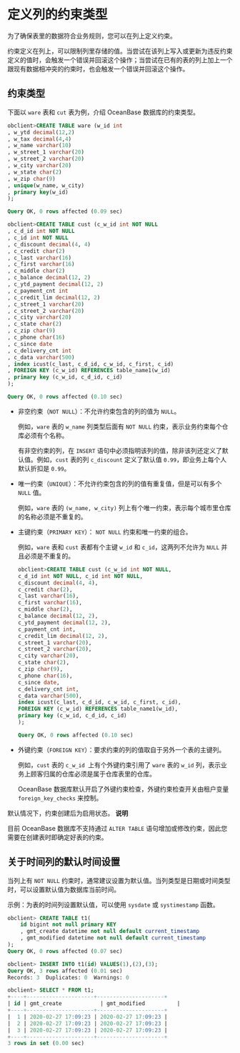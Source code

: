 定义列的约束类型 
=============================



为了确保表里的数据符合业务规则，您可以在列上定义约束。

约束定义在列上，可以限制列里存储的值。当尝试在该列上写入或更新为违反约束定义的值时，会触发一个错误并回滚这个操作；当尝试在已有的表的列上加上一个跟现有数据相冲突的约束时，也会触发一个错误并回滚这个操作。

约束类型 
-------------------------

下面以 `ware` 表和 `cut` 表为例，介绍 OceanBase 数据库的约束类型。

```sql
obclient>CREATE TABLE ware (w_id int
, w_ytd decimal(12,2)
, w_tax decimal(4,4)
, w_name varchar(10)
, w_street_1 varchar(20)
, w_street_2 varchar(20)
, w_city varchar(20)
, w_state char(2)
, w_zip char(9)
, unique(w_name, w_city)
, primary key(w_id)
);

Query OK, 0 rows affected (0.09 sec)

obclient>CREATE TABLE cust (c_w_id int NOT NULL
, c_d_id int NOT NULL
, c_id int NOT NULL
, c_discount decimal(4, 4)
, c_credit char(2)
, c_last varchar(16)
, c_first varchar(16)
, c_middle char(2)
, c_balance decimal(12, 2)
, c_ytd_payment decimal(12, 2)
, c_payment_cnt int
, c_credit_lim decimal(12, 2)
, c_street_1 varchar(20)
, c_street_2 varchar(20)
, c_city varchar(20)
, c_state char(2)
, c_zip char(9)
, c_phone char(16)
, c_since date
, c_delivery_cnt int
, c_data varchar(500)
, index icust(c_last, c_d_id, c_w_id, c_first, c_id)
, FOREIGN KEY (c_w_id) REFERENCES table_name1(w_id)
, primary key (c_w_id, c_d_id, c_id)
);

Query OK, 0 rows affected (0.10 sec)
```



* 非空约束（`NOT NULL`）：不允许约束包含的列的值为 `NULL`。

  例如，`ware` 表的 `w_name` 列类型后面有 `NOT NULL` 约束，表示业务约束每个仓库必须有个名称。

  有非空约束的列，在 `INSERT` 语句中必须指明该列的值，除非该列还定义了默认值。例如，`cust` 表的列 `c_discount` 定义了默认值 `0.99`，即业务上每个人默认折扣是 `0.99`。
  

* 唯一约束（`UNIQUE`）：不允许约束包含的列的值有重复值，但是可以有多个 `NULL` 值。

  例如，`ware` 表的 `(w_name, w_city)` 列上有个唯一约束，表示每个城市里仓库的名称必须是不重复的。
  

* 主键约束（`PRIMARY KEY`）： `NOT NULL` 约束和唯一约束的组合。

  例如，`ware` 表和 `cust` 表都有个主键 `w_id` 和 `c_id`，这两列不允许为 `NULL` 并且必须是不重复的。

  ```sql
  obclient>CREATE TABLE cust (c_w_id int NOT NULL,
  c_d_id int NOT NULL, c_id int NOT NULL,
  c_discount decimal(4, 4),
  c_credit char(2),
  c_last varchar(16),
  c_first varchar(16),
  c_middle char(2),
  c_balance decimal(12, 2),
  c_ytd_payment decimal(12, 2),
  c_payment_cnt int,
  c_credit_lim decimal(12, 2),
  c_street_1 varchar(20),
  c_street_2 varchar(20),
  c_city varchar(20),
  c_state char(2),
  c_zip char(9),
  c_phone char(16),
  c_since date,
  c_delivery_cnt int,
  c_data varchar(500),
  index icust(c_last, c_d_id, c_w_id, c_first, c_id),
  FOREIGN KEY (c_w_id) REFERENCES table_name1(w_id),
  primary key (c_w_id, c_d_id, c_id)
  );
  
  Query OK, 0 rows affected (0.10 sec)
  ```

  

* 外键约束（`FOREIGN KEY`）：要求约束的列的值取自于另外一个表的主键列。

  例如，`cust` 表的 `c_w_id `上有个外键约束引用了 `ware` 表的 `w_id` 列，表示业务上顾客归属的仓库必须是属于仓库表里的仓库。

  OceanBase 数据库默认开启了外键约束检查，外键约束检查开关由租户变量 `foreign_key_checks` 来控制。
  




默认情况下，约束创建后为启用状态。
**说明**



目前 OceanBase 数据库不支持通过 `ALTER TABLE` 语句增加或修改约束，因此您需要在创建表时即确定好表的约束。

关于时间列的默认时间设置 
------------------------------

当列上有 `NOT NULL` 约束时，通常建议设置为默认值。当列类型是日期或时间类型时，可以设置默认值为数据库当前时间。

示例：为表的时间列设置默认值，可以使用 `sysdate` 或 `systimestamp` 函数。

```sql
obclient> CREATE TABLE t1(
    id bigint not null primary KEY
    , gmt_create datetime not null default current_timestamp 
    , gmt_modified datetime not null default current_timestamp 
);
Query OK, 0 rows affected (0.07 sec)

obclient> INSERT INTO t1(id) VALUES(1),(2),(3);
Query OK, 3 rows affected (0.01 sec)
Records: 3  Duplicates: 0  Warnings: 0

obclient> SELECT * FROM t1;
+----+---------------------+---------------------+
| id | gmt_create            | gmt_modified          |
+----+---------------------+---------------------+
|  1 | 2020-02-27 17:09:23 | 2020-02-27 17:09:23 |
|  2 | 2020-02-27 17:09:23 | 2020-02-27 17:09:23 |
|  3 | 2020-02-27 17:09:23 | 2020-02-27 17:09:23 |
+----+---------------------+---------------------+
3 rows in set (0.00 sec)
```


